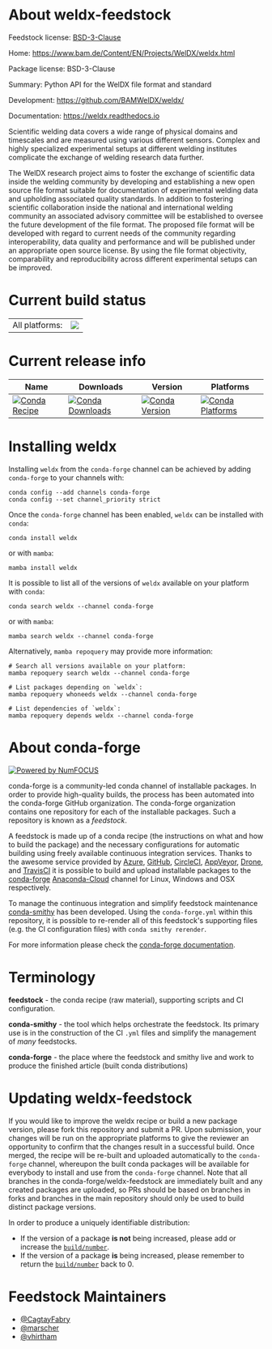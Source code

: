 About weldx-feedstock
=====================

Feedstock license: [BSD-3-Clause](https://github.com/conda-forge/weldx-feedstock/blob/main/LICENSE.txt)

Home: https://www.bam.de/Content/EN/Projects/WelDX/weldx.html

Package license: BSD-3-Clause

Summary: Python API for the WelDX file format and standard

Development: https://github.com/BAMWelDX/weldx/

Documentation: https://weldx.readthedocs.io

Scientific welding data covers a wide range of physical domains and
timescales and are measured using various different sensors. Complex and
highly specialized experimental setups at different welding institutes
complicate the exchange of welding research data further.

The WelDX research project aims to foster the exchange of scientific data
inside the welding community by developing and establishing a new open
source file format suitable for documentation of experimental welding data
and upholding associated quality standards. In addition to fostering
scientific collaboration inside the national and international welding
community an associated advisory committee will be established to oversee
the future development of the file format. The proposed file format will be
developed with regard to current needs of the community regarding
interoperability, data quality and performance and will be published under
an appropriate open source license. By using the file format objectivity,
comparability and reproducibility across different experimental setups can
be improved.


Current build status
====================


<table><tr><td>All platforms:</td>
    <td>
      <a href="https://dev.azure.com/conda-forge/feedstock-builds/_build/latest?definitionId=12037&branchName=main">
        <img src="https://dev.azure.com/conda-forge/feedstock-builds/_apis/build/status/weldx-feedstock?branchName=main">
      </a>
    </td>
  </tr>
</table>

Current release info
====================

| Name | Downloads | Version | Platforms |
| --- | --- | --- | --- |
| [![Conda Recipe](https://img.shields.io/badge/recipe-weldx-green.svg)](https://anaconda.org/conda-forge/weldx) | [![Conda Downloads](https://img.shields.io/conda/dn/conda-forge/weldx.svg)](https://anaconda.org/conda-forge/weldx) | [![Conda Version](https://img.shields.io/conda/vn/conda-forge/weldx.svg)](https://anaconda.org/conda-forge/weldx) | [![Conda Platforms](https://img.shields.io/conda/pn/conda-forge/weldx.svg)](https://anaconda.org/conda-forge/weldx) |

Installing weldx
================

Installing `weldx` from the `conda-forge` channel can be achieved by adding `conda-forge` to your channels with:

```
conda config --add channels conda-forge
conda config --set channel_priority strict
```

Once the `conda-forge` channel has been enabled, `weldx` can be installed with `conda`:

```
conda install weldx
```

or with `mamba`:

```
mamba install weldx
```

It is possible to list all of the versions of `weldx` available on your platform with `conda`:

```
conda search weldx --channel conda-forge
```

or with `mamba`:

```
mamba search weldx --channel conda-forge
```

Alternatively, `mamba repoquery` may provide more information:

```
# Search all versions available on your platform:
mamba repoquery search weldx --channel conda-forge

# List packages depending on `weldx`:
mamba repoquery whoneeds weldx --channel conda-forge

# List dependencies of `weldx`:
mamba repoquery depends weldx --channel conda-forge
```


About conda-forge
=================

[![Powered by
NumFOCUS](https://img.shields.io/badge/powered%20by-NumFOCUS-orange.svg?style=flat&colorA=E1523D&colorB=007D8A)](https://numfocus.org)

conda-forge is a community-led conda channel of installable packages.
In order to provide high-quality builds, the process has been automated into the
conda-forge GitHub organization. The conda-forge organization contains one repository
for each of the installable packages. Such a repository is known as a *feedstock*.

A feedstock is made up of a conda recipe (the instructions on what and how to build
the package) and the necessary configurations for automatic building using freely
available continuous integration services. Thanks to the awesome service provided by
[Azure](https://azure.microsoft.com/en-us/services/devops/), [GitHub](https://github.com/),
[CircleCI](https://circleci.com/), [AppVeyor](https://www.appveyor.com/),
[Drone](https://cloud.drone.io/welcome), and [TravisCI](https://travis-ci.com/)
it is possible to build and upload installable packages to the
[conda-forge](https://anaconda.org/conda-forge) [Anaconda-Cloud](https://anaconda.org/)
channel for Linux, Windows and OSX respectively.

To manage the continuous integration and simplify feedstock maintenance
[conda-smithy](https://github.com/conda-forge/conda-smithy) has been developed.
Using the ``conda-forge.yml`` within this repository, it is possible to re-render all of
this feedstock's supporting files (e.g. the CI configuration files) with ``conda smithy rerender``.

For more information please check the [conda-forge documentation](https://conda-forge.org/docs/).

Terminology
===========

**feedstock** - the conda recipe (raw material), supporting scripts and CI configuration.

**conda-smithy** - the tool which helps orchestrate the feedstock.
                   Its primary use is in the construction of the CI ``.yml`` files
                   and simplify the management of *many* feedstocks.

**conda-forge** - the place where the feedstock and smithy live and work to
                  produce the finished article (built conda distributions)


Updating weldx-feedstock
========================

If you would like to improve the weldx recipe or build a new
package version, please fork this repository and submit a PR. Upon submission,
your changes will be run on the appropriate platforms to give the reviewer an
opportunity to confirm that the changes result in a successful build. Once
merged, the recipe will be re-built and uploaded automatically to the
`conda-forge` channel, whereupon the built conda packages will be available for
everybody to install and use from the `conda-forge` channel.
Note that all branches in the conda-forge/weldx-feedstock are
immediately built and any created packages are uploaded, so PRs should be based
on branches in forks and branches in the main repository should only be used to
build distinct package versions.

In order to produce a uniquely identifiable distribution:
 * If the version of a package **is not** being increased, please add or increase
   the [``build/number``](https://docs.conda.io/projects/conda-build/en/latest/resources/define-metadata.html#build-number-and-string).
 * If the version of a package **is** being increased, please remember to return
   the [``build/number``](https://docs.conda.io/projects/conda-build/en/latest/resources/define-metadata.html#build-number-and-string)
   back to 0.

Feedstock Maintainers
=====================

* [@CagtayFabry](https://github.com/CagtayFabry/)
* [@marscher](https://github.com/marscher/)
* [@vhirtham](https://github.com/vhirtham/)

